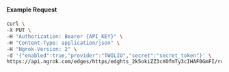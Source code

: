 <!-- Code generated for API Clients. DO NOT EDIT. -->

#### Example Request

```bash
curl \
-X PUT \
-H "Authorization: Bearer {API_KEY}" \
-H "Content-Type: application/json" \
-H "Ngrok-Version: 2" \
-d '{"enabled":true,"provider":"TWILIO","secret":"secret_token"}' \
https://api.ngrok.com/edges/https/edghts_2k5okiZZ3cXOfmTy3cIHAF0GmFI/routes/edghtsrt_2k5oklP3JJP5NJELNk4tsFBqSTh/webhook_verification
```
